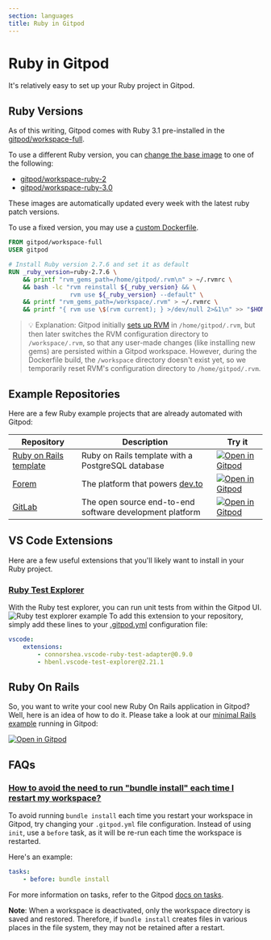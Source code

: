 ```yaml
---
section: languages
title: Ruby in Gitpod
---
```


# Ruby in Gitpod

It's relatively easy to set up your Ruby project in Gitpod.

## Ruby Versions

As of this writing, Gitpod comes with Ruby 3.1 pre-installed in the [gitpod/workspace-full](https://hub.docker.com/r/gitpod/workspace-full).

To use a different Ruby version, you can [change the base image](https://www.gitpod.io/docs/configure/workspaces/workspace-image#configure-a-public-docker-image) to one of the following:

-   [gitpod/workspace-ruby-2](https://hub.docker.com/r/gitpod/workspace-ruby-2)
-   [gitpod/workspace-ruby-3.0](https://hub.docker.com/r/gitpod/workspace-ruby-3.0)

These images are automatically updated every week with the latest ruby patch versions.

To use a fixed version, you may use a [custom Dockerfile](https://www.gitpod.io/docs/configure/workspaces/workspace-image#configure-a-custom-dockerfile).

```dockerfile
FROM gitpod/workspace-full
USER gitpod

# Install Ruby version 2.7.6 and set it as default
RUN _ruby_version=ruby-2.7.6 \
    && printf "rvm_gems_path=/home/gitpod/.rvm\n" > ~/.rvmrc \
    && bash -lc "rvm reinstall ${_ruby_version} && \
                 rvm use ${_ruby_version} --default" \
    && printf "rvm_gems_path=/workspace/.rvm" > ~/.rvmrc \
    && printf "{ rvm use \$(rvm current); } >/dev/null 2>&1\n" >> "$HOME/.bashrc.d/70-ruby"
```

> 💡 Explanation: Gitpod initially [sets up RVM](https://github.com/gitpod-io/workspace-images/blob/481f7600b725e0ab507fbf8377641a562a475625/chunks/lang-ruby/Dockerfile#L11-L26) in `/home/gitpod/.rvm`, but then later switches the RVM configuration directory to `/workspace/.rvm`, so that any user-made changes (like installing new gems) are persisted within a Gitpod workspace. However, during the Dockerfile build, the `/workspace` directory doesn't exist yet, so we temporarily reset RVM's configuration directory to `/home/gitpod/.rvm`.

## Example Repositories

Here are a few Ruby example projects that are already automated with Gitpod:

<div class="overflow-x-auto">

| Repository                                                           | Description                                              | Try it                                                                                                                          |
| -------------------------------------------------------------------- | -------------------------------------------------------- | ------------------------------------------------------------------------------------------------------------------------------- |
| [Ruby on Rails template](https://github.com/gitpod-io/ruby-on-rails) | Ruby on Rails template with a PostgreSQL database        | [![Open in Gitpod](https://gitpod.io/button/open-in-gitpod.svg)](https://gitpod.io/#https://github.com/gitpod-io/ruby-on-rails) |
| [Forem](https://github.com/forem/forem)                              | The platform that powers [dev.to](https://dev.to)        | [![Open in Gitpod](https://gitpod.io/button/open-in-gitpod.svg)](https://gitpod.io/#https://github.com/forem/forem)             |
| [GitLab](https://gitlab.com/gitlab-org/gitlab)                       | The open source end-to-end software development platform | [![Open in Gitpod](https://gitpod.io/button/open-in-gitpod.svg)](https://gitpod.io/#https://gitlab.com/gitlab-org/gitlab)       |

 </div>

## VS Code Extensions

Here are a few useful extensions that you'll likely want to install in your Ruby project.

### [Ruby Test Explorer](https://marketplace.visualstudio.com/items?itemName=connorshea.vscode-ruby-test-adapter)

With the Ruby test explorer, you can run unit tests from within the Gitpod UI.
![Ruby test explorer example](/images/docs/ruby_test_ui.png)
To add this extension to your repository, simply add these lines to your [.gitpod.yml](/docs/references/gitpod-yml) configuration file:

```yml
vscode:
    extensions:
        - connorshea.vscode-ruby-test-adapter@0.9.0
        - hbenl.vscode-test-explorer@2.21.1
```

## Ruby On Rails

So, you want to write your cool new Ruby On Rails application in Gitpod? Well, here is an idea of how to do it. Please take a look at our [minimal Rails example](https://github.com/gitpod-io/Gitpod-Ruby-On-Rails) running in Gitpod:

[![Open in Gitpod](https://gitpod.io/button/open-in-gitpod.svg)](https://gitpod.io/#https://github.com/gitpod-io/Gitpod-Ruby-On-Rails)

## FAQs

### [How to avoid the need to run "bundle install" each time I restart my workspace?](https://discord.com/channels/816244985187008514/1082108211936645182)

To avoid running `bundle install` each time you restart your workspace in Gitpod, try changing your `.gitpod.yml` file configuration. Instead of using `init`, use a `before` task, as it will be re-run each time the workspace is restarted.

Here's an example:

```yml
tasks:
    - before: bundle install
```

For more information on tasks, refer to the Gitpod [docs on tasks](https://www.gitpod.io/docs/configure/workspaces/tasks).

**Note**: When a workspace is deactivated, only the workspace directory is saved and restored. Therefore, if `bundle install` creates files in various places in the file system, they may not be retained after a restart.
